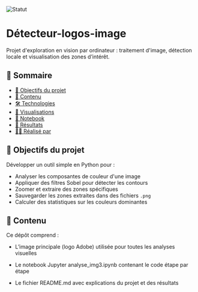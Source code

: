 ![Statut](https://img.shields.io/badge/🔥_Projet-Actif-EA4C4C.svg)
# Détecteur-logos-image
Projet d'exploration en vision par ordinateur : traitement d'image, détection locale et visualisation des zones d’intérêt.

## 🧭 Sommaire
- [🎯 Objectifs du projet](#objectifs-du-projet)
- [📂 Contenu](#contenu)
- [🛠️ Technologies](#technologies)
- [📸 Visualisations](#visualisations)
- [📘 Notebook](#notebook)
- [📍 Résultats](#résultats)
- [👩‍💻 Réalisé par](#réalisé-par)

## 🎯 Objectifs du projet

Développer un outil simple en Python pour :

- Analyser les composantes de couleur d'une image
- Appliquer des filtres Sobel pour détecter les contours
- Zoomer et extraire des zones spécifiques
- Sauvegarder les zones extraites dans des fichiers `.png`
- Calculer des statistiques sur les couleurs dominantes

## 📂 Contenu
Ce dépôt comprend :

- L’image principale (logo Adobe) utilisée pour toutes les analyses visuelles

- Le notebook Jupyter analyse_img3.ipynb contenant le code étape par étape

- Le fichier README.md avec explications du projet et des résultats

